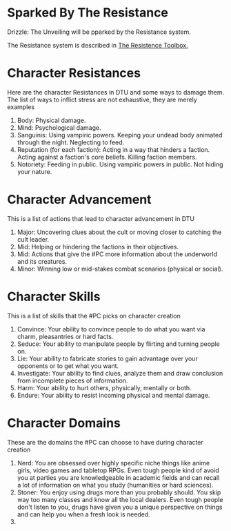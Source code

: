 # Sparked By The Resistance

Drizzle: The Unveiling will be pparked by the Resistance system.

The Resistance system is described in [The Resistence Toolbox.](https://rowanrookanddecard.com/product/the-resistance-toolbox/)

# Character Resistances

Here are the character Resistances in DTU and some ways to damage them. The list of ways to inflict stress are not exhaustive, they are merely examples

1. Body: Physical damage.
2. Mind: Psychological damage.
3. Sanguinis: Using vampiric powers. Keeping your undead body animated through the night. Neglecting to feed.
4. Reputation (for each faction): Acting in a way that hinders a faction. Acting against a faction's core beliefs. Killing faction members.
5. Notoriety: Feeding in public. Using vampiric powers in public. Not hiding your nature.

# Character Advancement

This is a list of actions that lead to character advancement in DTU

1. Major: Uncovering clues about the cult or moving closer to catching the cult leader.
2. Mid: Helping or hindering the factions in their objectives.
3. Mid: Actions that give the #PC more information about the underworld and its creatures.
4. Minor: Winning low or mid-stakes combat scenarios (physical or social).

# Character Skills

This is a list of skills that the #PC picks on character creation

1. Convince: Your ability to convince people to do what you want via charm, pleasantries or hard facts.
2. Seduce: Your ability to manipulate people by flirting and turning people on.
3. Lie: Your ability to fabricate stories to gain advantage over your opponents or to get what you want.
4. Investigate: Your ability to find clues, analyze them and draw conclusion from incomplete pieces of information.
5. Harm: Your ability to hurt others, physically, mentally or both.
6. Endure: Your ability to resist incoming physical and mental damage.

# Character Domains

These are the domains the #PC can choose to have during character creation

1. Nerd: You are obsessed over highly specific niche things like anime girls, video games and tabletop RPGs. Even tough people kind of avoid you at parties you are knowledgeable in academic fields and can recall a lot of information on what you study (humanities or hard sciences).
2. Stoner: You enjoy using drugs more than you probably should. You skip way too many classes and know all the local dealers. Even tough people don't listen to you, drugs have given you a unique perspective on things and can help you when a fresh look is needed.
3. 